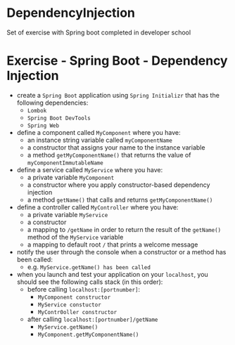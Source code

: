 # DependencyInjection

Set of exercise with Spring boot completed in developer school

# Exercise - Spring Boot - Dependency Injection
* create a `Spring Boot` application using `Spring Initializr` that has the following dependencies:
  * `Lombok`
  * `Spring Boot DevTools`
  * `Spring Web`
* define a component called `MyComponent` where you have:
  * an instance string variable called `myComponentName`
  * a constructor that assigns your name to the instance variable
  * a method `getMyComponentName()` that returns the value of `myComponentImmutableName`
* define a service called `MyService` where you have:
  * a private variable `MyComponent`
  * a constructor where you apply constructor-based dependency injection
  * a method `getName()` that calls and returns `getMyComponentName()`
* define a controller called `MyController` where you have:
  * a private variable `MyService`
  * a constructor
  * a mapping to `/getName` in order to return the result of the `getName()` method of the `MyService` variable
  * a mapping to default root `/` that prints a welcome message
* notify the user through the console when a constructor or a method has been called:
  * e.g. `MyService.getName() has been called`
* when you launch and test your application on your `localhost`, you should see the following calls stack (in this order):
  * before calling `localhost:[portnumber]`:
    * `MyComponent constructor`
    * `MyService constuctor`
    * `MyContr0oller constructor`
  * after calling `localhost:[portnumber]/getName`
    * `MyService.getName()`
    * `MyComponent.getMyComponentName()`
